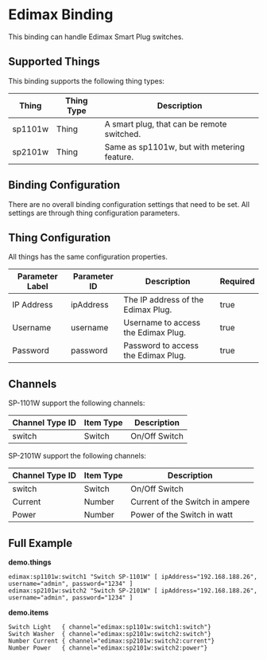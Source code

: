 # Edimax Binding

This binding can handle Edimax Smart Plug switches.

## Supported Things

This binding supports the following thing types:

| Thing        | Thing Type | Description                                            |
|--------------|------------|--------------------------------------------------------|
| sp1101w      | Thing      | A smart plug, that can be remote switched.             |
| sp2101w      | Thing      | Same as sp1101w, but with metering feature.            |

## Binding Configuration

There are no overall binding configuration settings that need to be set.
All settings are through thing configuration parameters.

## Thing Configuration

All things has the same configuration properties.

| Parameter Label              | Parameter ID             | Description                                        | Required |
|------------------------------|--------------------------|----------------------------------------------------|----------|
| IP Address                   | ipAddress                | The IP address of the Edimax Plug.                 | true     |
| Username                     | username                 | Username to access the Edimax Plug.                | true     |
| Password                     | password                 | Password to access the Edimax Plug.                | true     |

## Channels

SP-1101W support the following channels:

| Channel Type ID | Item Type    | Description                               |
|-----------------|--------------|-------------------------------------------|
| switch          | Switch       | On/Off Switch                             |

SP-2101W support the following channels:

| Channel Type ID | Item Type    | Description                               |
|-----------------|--------------|-------------------------------------------|
| switch          | Switch       | On/Off Switch                             |
| Current         | Number       | Current of the Switch in ampere           |
| Power           | Number       | Power of the Switch in watt               |

## Full Example

**demo.things**

```
edimax:sp1101w:switch1 "Switch SP-1101W" [ ipAddress="192.168.188.26", username="admin", password="1234" ]
edimax:sp2101w:switch2 "Switch SP-2101W" [ ipAddress="192.168.188.26", username="admin", password="1234" ]
```

**demo.items**

```
Switch Light   { channel="edimax:sp1101w:switch1:switch"} 
Switch Washer  { channel="edimax:sp2101w:switch2:switch"}
Number Current { channel="edimax:sp2101w:switch2:current"}
Number Power   { channel="edimax:sp2101w:switch2:power"}
```
